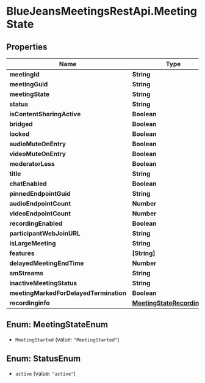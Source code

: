 # BlueJeansMeetingsRestApi.MeetingState

## Properties
Name | Type | Description | Notes
------------ | ------------- | ------------- | -------------
**meetingId** | **String** |  | [optional] 
**meetingGuid** | **String** |  | [optional] 
**meetingState** | **String** |  | [optional] 
**status** | **String** |  | [optional] 
**isContentSharingActive** | **Boolean** |  | [optional] 
**bridged** | **Boolean** |  | [optional] 
**locked** | **Boolean** |  | [optional] 
**audioMuteOnEntry** | **Boolean** |  | [optional] 
**videoMuteOnEntry** | **Boolean** |  | [optional] 
**moderatorLess** | **Boolean** |  | [optional] 
**title** | **String** |  | [optional] 
**chatEnabled** | **Boolean** |  | [optional] 
**pinnedEndpointGuid** | **String** |  | [optional] 
**audioEndpointCount** | **Number** |  | [optional] 
**videoEndpointCount** | **Number** |  | [optional] 
**recordingEnabled** | **Boolean** |  | [optional] 
**participantWebJoinURL** | **String** |  | [optional] 
**isLargeMeeting** | **String** |  | [optional] 
**features** | **[String]** |  | [optional] 
**delayedMeetingEndTime** | **Number** |  | [optional] 
**smStreams** | **String** |  | [optional] 
**inactiveMeetingStatus** | **String** |  | [optional] 
**meetingMarkedForDelayedTermination** | **Boolean** |  | [optional] 
**recordinginfo** | [**MeetingStateRecordinginfo**](MeetingStateRecordinginfo.md) |  | [optional] 


<a name="MeetingStateEnum"></a>
## Enum: MeetingStateEnum


* `MeetingStarted` (value: `"MeetingStarted"`)




<a name="StatusEnum"></a>
## Enum: StatusEnum


* `active` (value: `"active"`)




